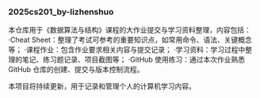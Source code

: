 ### 2025cs201_by-lizhenshuo

本仓库用于《数据算法与结构》课程的大作业提交与学习资料整理，内容包括：
·Cheat Sheet：整理了考试可参考的重要知识点，如常用命令、语法、关键概念等；
·课程作业：包含作业要求相关内容与提交记录；
·学习资料：学习过程中整理的笔记、练习题记录、项目截图等；
·GitHub 使用练习：通过本次作业熟悉 GitHub 仓库的创建、提交与版本控制流程。

本项目将持续更新，用于记录和管理个人的计算机学习内容。
